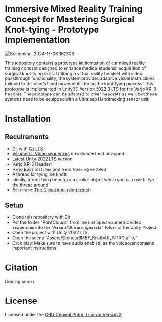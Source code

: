 # Immersive Mixed Reality Training Concept for Mastering Surgical Knot-tying - Prototype Implementation

![Screenshot 2024-12-06 162308](https://github.com/user-attachments/assets/bf0a3be1-4691-48de-bc59-fb930c439c96)

This repository contains a prototype implemtation of our mixed reality training concept designed to enhance medical students’ acquisition of surgical knot-tying skills. Utilizing a virtual reality headset with video passthrough functionality, the system provides adaptive visual instructions tailored to the user’s hand movements during the knot-tying process. This prototype is implemented in Unity3D Version 2022.3 LTS fpr the Varjo XR-3 headset. The prototype can be adapted to other headsets as well, but these systems need to be equipped with a Ultraleap Handtracking sensor unit.

# Installation

## Requirements 
- [Git](https://git-scm.com/) with [Git LTS](https://git-lfs.com/) : 
- [Volumetric Video sequences](https://zenodo.org/records/14705931) downloaded and unzipped : 
- Latest [Unity 2022 LTS](https://unity.com/de/releases/2022-lts) version
- Varjo XR-3 Headset
- [Varjo Base](https://varjo.com/downloads/) installed and hand tracking enabled
- A thread for tying the knots
- Ideally, a knot tying bench, or a similar object which you can use to tye the thread around
- Best case: [The Digital knot tying bench](https://github.com/ExperimentalSurgery/Digital-Knot-Trainer)

## Setup
- Clone this repository with Git
- Put the folder "PointClouds" from the unzipped volumetric video sequences into the "Assets/Streamingassets" folder of the Unity Project
- Open the project with Unity 2022 LTS
- Open the scene "Assets/Scenes/BMBF_KnotbAR_INTRO.unity"
- Click play! Make sure to have audio enabled, as the voiceover contains important instructions

# Citation
Coming sooon

# License

Licensed under the [GNU General Public License Version 3](https://github.com/ExperimentalSurgery/Knot-Tying-Trainer-Prototype/blob/main/LICENSE)
